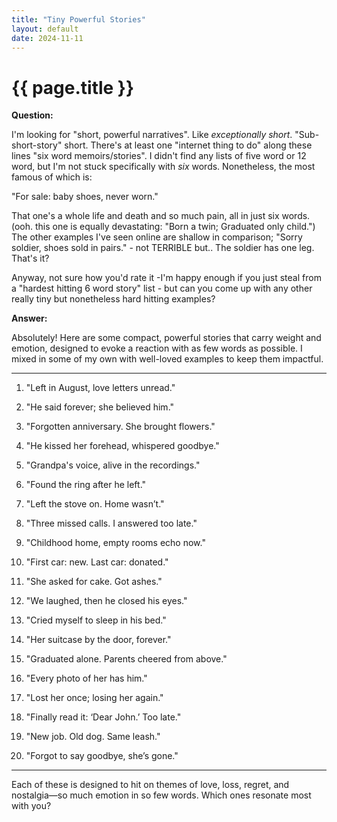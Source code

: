 ```yaml
---
title: "Tiny Powerful Stories"
layout: default
date: 2024-11-11
---
```


# {{ page.title }}

**Question:** 

I'm looking for "short, powerful narratives". Like *exceptionally short*. "Sub-short-story" short. There's at least one "internet thing to do" along these lines "six word memoirs/stories". I didn't find any lists of five word or 12 word, but I'm not stuck specifically with *six* words. Nonetheless, the most famous of which is:

"For sale: baby shoes, never worn."

That one's a whole life and death and so much pain, all in just six words. (ooh. this one is equally devastating: "Born a twin; Graduated only child.") The other examples I've seen online are shallow in comparison;
"Sorry soldier, shoes sold in pairs." - not TERRIBLE but.. The soldier has one leg. That's it?

Anyway, not sure how you'd rate it -I'm happy enough if you just steal from a "hardest hitting 6 word story" list - but can you come up with any other really tiny but nonetheless hard hitting examples?

**Answer:**

Absolutely! Here are some compact, powerful stories that carry weight and emotion, designed to evoke a reaction with as few words as possible. I mixed in some of my own with well-loved examples to keep them impactful.

---

1. "Left in August, love letters unread."
  
2. "He said forever; she believed him."

3. "Forgotten anniversary. She brought flowers."

4. "He kissed her forehead, whispered goodbye."

5. "Grandpa's voice, alive in the recordings."

6. "Found the ring after he left."

7. "Left the stove on. Home wasn’t."

8. "Three missed calls. I answered too late."

9. "Childhood home, empty rooms echo now."

10. "First car: new. Last car: donated."

11. "She asked for cake. Got ashes."

12. "We laughed, then he closed his eyes."

13. "Cried myself to sleep in his bed."

14. "Her suitcase by the door, forever."

15. "Graduated alone. Parents cheered from above."

16. "Every photo of her has him."

17. "Lost her once; losing her again."

18. "Finally read it: ‘Dear John.’ Too late."

19. "New job. Old dog. Same leash."

20. "Forgot to say goodbye, she’s gone."

---

Each of these is designed to hit on themes of love, loss, regret, and nostalgia—so much emotion in so few words. Which ones resonate most with you?